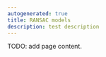 ```yaml
---
autogenerated: true
title: RANSAC models
description: test description
---
```


TODO: add page content.
